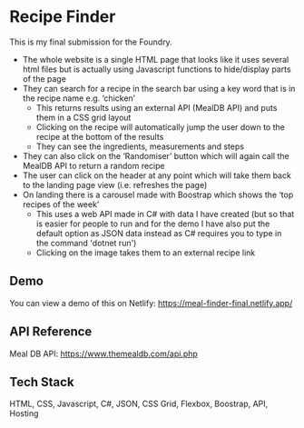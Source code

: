 
# Recipe Finder

This is my final submission for the Foundry.
- The whole website is a single HTML page that looks like it uses several html files but is actually using Javascript functions to hide/display parts of the page
- They can search for a recipe in the search bar using a key word that is in the recipe name e.g. ‘chicken’
   - This returns results using an external API (MealDB API) and puts them in a CSS grid layout
    - Clicking on the recipe will automatically jump the user down to the recipe at the bottom of the results
    - They can see the ingredients, measurements and steps
- They can also click on the ‘Randomiser’ button which will again call the MealDB API to return a random recipe
- The user can click on the header at any point which will take them back to the landing page view (i.e. refreshes the page)
- On landing there is a carousel made with Boostrap which shows the ‘top recipes of the week’
    - This uses a web API made in C# with data I have created (but so that is easier for people to run and for the demo I have also put the default option as JSON data instead as C# requires you to type in the command 'dotnet run')
    - Clicking on the image takes them to an external recipe link



## Demo

You can view a demo of this on Netlify: https://meal-finder-final.netlify.app/


## API Reference

Meal DB API: https://www.themealdb.com/api.php


## Tech Stack

HTML, CSS, Javascript, C#, JSON, CSS Grid, Flexbox, Boostrap, API, Hosting

